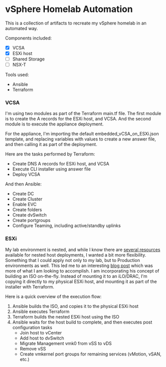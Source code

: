 # vSphere Homelab Automation

This is a collection of artifacts to recreate my vSphere homelab in an automated way.

Components included:

- [x] VCSA
- [x] ESXi host
- [ ] Shared Storage
- [ ] NSX-T

Tools used:

- Ansible
- Terraform

### VCSA

I'm using two modules as part of the Terraform main.tf file. The first module is to create the A records for the ESXi host, and VCSA. And the second module is to execute the appliance deployment. 

For the appliance, I'm importing the default embedded_vCSA_on_ESXi.json template, and replacing variables with values to create a new answer file, and then calling it as part of the deployment.

Here are the tasks performed by Terraform:

- Create DNS A records for ESXi host, and VCSA
- Execute CLI installer using answer file
- Deploy VCSA

And then Ansible:
- Create DC
- Create Cluster
- Enable EVC
- Create folders
- Create dvSwitch
- Create portgroups
- Configure Teaming, including active/standby uplinks

### ESXi
My lab environment is nested, and while I know there are [several resources](https://williamlam.com/nested-virtualization/nested-esxi-virtual-appliance) available for nested host deployments, I wanted a bit more flexibility. Something that I could apply not only to my lab, but to Production environments as well. This led me to an interesting [blog post](https://thinkingoutcloud.org/2020/03/14/single-touch-esxi-provisioning-with-ansible) which was more of what I am looking to accomplish. I am incorporating his concept of building an ISO on-the-fly. Instead of mounting it to an iLO/DRAC, I'm copying it directly to my physical ESXi host, and mounting it as part of the installer with Terraform.

Here is a quick overview of the execution flow:

1. Ansible builds the ISO, and copies it to the physical ESXi host
2. Ansible executes Terraform
3. Terraform builds the nested ESXi host using the ISO
4. Ansible waits for the host build to complete, and then executes post configuration tasks
   - Join host to vCenter
   - Add host to dvSwitch
   - Migrate Management vmk0 from vSS to vDS
   - Remove vSS
   - Create vmkernel port groups for remaining services (vMotion, vSAN, etc.)
